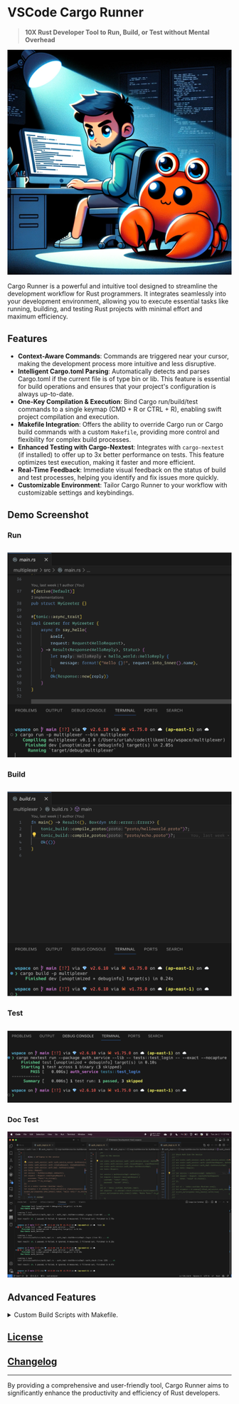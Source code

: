 # VSCode Cargo Runner

> **10X Rust Developer Tool to Run, Build, or Test without Mental Overhead**

![cover](https://github.com/codeitlikemiley/cargo-runner/blob/main/images/cover.png?raw=true)

Cargo Runner is a powerful and intuitive tool designed to streamline the development workflow for Rust programmers. It integrates seamlessly into your development environment, allowing you to execute essential tasks like running, building, and testing Rust projects with minimal effort and maximum efficiency.

## Features

- **Context-Aware Commands**: Commands are triggered near your cursor, making the development process more intuitive and less disruptive.
- **Intelligent Cargo.toml Parsing**: Automatically detects and parses Cargo.toml if the current file is of type bin or lib. This feature is essential for build operations and ensures that your project's configuration is always up-to-date.
- **One-Key Compilation & Execution**: Bind Cargo run/build/test commands to a single keymap (CMD + R or CTRL + R), enabling swift project compilation and execution.
- **Makefile Integration**: Offers the ability to override Cargo run or Cargo build commands with a custom `Makefile`, providing more control and flexibility for complex build processes.
- **Enhanced Testing with Cargo-Nextest**: Integrates with `cargo-nextest` (if installed) to offer up to 3x better performance on tests. This feature optimizes test execution, making it faster and more efficient.
- **Real-Time Feedback**: Immediate visual feedback on the status of build and test processes, helping you identify and fix issues more quickly.
- **Customizable Environment**: Tailor Cargo Runner to your workflow with customizable settings and keybindings.

## Demo Screenshot

### Run 
![Run](https://github.com/codeitlikemiley/cargo-runner/blob/main/images/run.png?raw=true)
---
### Build
![Build](https://github.com/codeitlikemiley/cargo-runner/blob/main/images/build.png?raw=true)
---
### Test
![Test](https://github.com/codeitlikemiley/cargo-runner/blob/main/images/nextest.png?raw=true)
---
### Doc Test
![Test](https://github.com/codeitlikemiley/cargo-runner/blob/main/images/doc-test.png?raw=true)

## Advanced Features

<details>
<summary> Custom Build Scripts with Makefile.</summary>

Create a Makefile on Rust project, you can have multiple Makefile if your working with Cargo Workspace
The choice is yours

![Makefile](https://github.com/codeitlikemiley/cargo-runner/blob/main/images/makefile.png?raw=true)

below is example makefile , you can add to you project to test 

```
# Makefile for a Rust project using cargo-leptos and cargo-nextest

# Default target
.PHONY: all
all: build

# Build target
.PHONY: build
build:
	cargo build --package REPLACE_WITH_YOUR_PACKAGE_NAME

.PHONY: run
run:
	cargo run --package REPLACE_WITH_YOUR_PACKAGE_NAME --bin REPLACE_WITH_YOUR_BIN_NAME

# Test target
.PHONY: test
test:
	cargo test

# Clean up
.PHONY: clean
clean:
	cargo clean
```
</details>



## [License](./LICENSE)

## [Changelog](./CHANGELOG.md)

---

By providing a comprehensive and user-friendly tool, Cargo Runner aims to significantly enhance the productivity and efficiency of Rust developers. 

